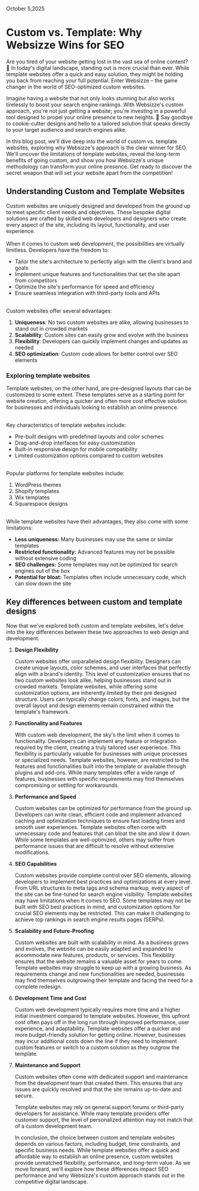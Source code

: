 October 5,2025

# Custom vs. Template: Why Websizze Wins for SEO

 Are you tired of your website getting lost in the vast sea of online content? 🌊 In today's digital landscape, standing out is more crucial than ever. While template websites offer a quick and easy
 solution, they might be holding you back from reaching your full potential. Enter Websizze – the game
changer in the world of SEO-optimized custom websites.


 Imagine having a website that not only looks stunning but also works tirelessly to boost your search
 engine rankings. With Websizze's custom approach, you're not just getting a website; you're investing in
 a powerful tool designed to propel your online presence to new heights. 🚀 Say goodbye to cookie-cutter
 designs and hello to a tailored solution that speaks directly to your target audience and search engines
 alike.


 In this blog post, we'll dive deep into the world of custom vs. template websites, exploring why
 Websizze's approach is the clear winner for SEO. We'll uncover the limitations of template websites,
 reveal the long-term benefits of going custom, and show you how Websizze's unique methodology can
 transform your online presence. Get ready to discover the secret weapon that will set your website apart from the competition!

## Understanding Custom and Template Websites

 Custom websites are uniquely designed and developed from the ground up to meet specific client needs
 and objectives. These bespoke digital solutions are crafted by skilled web developers and designers who
 create every aspect of the site, including its layout, functionality, and user experience.  
\
 When it comes to custom web development, the possibilities are virtually limitless. Developers have the
 freedom to:

- Tailor the site's architecture to perfectly align with the client's brand and goals
- Implement unique features and functionalities that set the site apart from competitors
- Optimize the site's performance for speed and efficiency
- Ensure seamless integration with third-party tools and APIs  

\
Custom websites offer several advantages:

1. **Uniqueness**: No two custom websites are alike, allowing businesses to stand out in crowded
 markets
2. **Scalability**: Custom sites can easily grow and evolve with the business
3. **Flexibility**: Developers can quickly implement changes and updates as needed
4. **SEO optimization**: Custom code allows for better control over SEO elements  

  

### Exploring template websites
Template websites, on the other hand, are pre-designed layouts that can be customized to some extent.
 These templates serve as a starting point for website creation, offering a quicker and often more cost
effective solution for businesses and individuals looking to establish an online presence.  
  
\
Key characteristics of template websites include:

  - Pre-built designs with predefined layouts and color schemes
 - Drag-and-drop interfaces for easy customization
 - Built-in responsive design for mobile compatibility
 - Limited customization options compared to custom websites  
 
\
Popular platforms for template websites include:

1. WordPress themes
 2. Shopify templates
3.  Wix templates
 4. Squarespace designs

\
While template websites have their advantages, they also come with some limitations:
 - **Less uniqueness:** Many businesses may use the same or similar templates
 - **Restricted functionality:** Advanced features may not be possible without extensive coding
 - **SEO challenges:** Some templates may not be optimized for search engines out of the box
- **Potential for bloat:** Templates often include unnecessary code, which can slow down the site


## Key differences between custom and template designs

 Now that we've explored both custom and template websites, let's delve into the key differences
 between these two approaches to web design and development.

 1. **Design Flexibility**

    Custom websites offer unparalleled design flexibility. Designers can create unique layouts, color schemes, and user interfaces that perfectly align with a brand's identity. This level of customization
    ensures that no two custom websites look alike, helping businesses stand out in crowded markets.
    Template websites, while offering some customization options, are inherently limited by their pre
    designed structure. Users can typically change colors, fonts, and images, but the overall layout and
    design elements remain constrained within the template's framework.

 2. **Functionality and Features**

    With custom web development, the sky's the limit when it comes to functionality. Developers can
    implement any feature or integration required by the client, creating a truly tailored user experience. This
    flexibility is particularly valuable for businesses with unique processes or specialized needs.
    Template websites, however, are restricted to the features and functionalities built into the template or
    available through plugins and add-ons. While many templates offer a wide range of features, businesses
    with specific requirements may find themselves compromising or settling for workarounds.

 3. **Performance and Speed**

    Custom websites can be optimized for performance from the ground up. Developers can write clean,
    efficient code and implement advanced caching and optimization techniques to ensure fast loading times
    and smooth user experiences.
    Template websites often come with unnecessary code and features that can bloat the site and slow it
    down. While some templates are well-optimized, others may suffer from performance issues that are
    difficult to resolve without extensive modifications.
 
 4. **SEO Capabilities**

    Custom websites provide complete control over SEO elements, allowing developers to implement best
    practices and optimizations at every level. From URL structures to meta tags and schema markup, every
    aspect of the site can be fine-tuned for search engine visibility.
    Template websites may have limitations when it comes to SEO. Some templates may not be built with
    SEO best practices in mind, and customization options for crucial SEO elements may be restricted. This
    can make it challenging to achieve top rankings in search engine results pages (SERPs).

 5. **Scalability and Future-Proofing**

    Custom websites are built with scalability in mind. As a business grows and evolves, the website can be
    easily adapted and expanded to accommodate new features, products, or services. This flexibility
    ensures that the website remains a valuable asset for years to come.
    Template websites may struggle to keep up with a growing business. As requirements change and new
    functionalities are needed, businesses may find themselves outgrowing their template and facing the
    need for a complete redesign.
 
 6. **Development Time and Cost**
 
    Custom web development typically requires more time and a higher initial investment compared to
    template websites. However, this upfront cost often pays off in the long run through improved
    performance, user experience, and adaptability.
    Template websites offer a quicker and more budget-friendly solution for getting online. However,
    businesses may incur additional costs down the line if they need to implement custom features or switch
    to a custom solution as they outgrow the template.
 
 7. **Maintenance and Support**
 
    Custom websites often come with dedicated support and maintenance from the development team that
    created them. This ensures that any issues are quickly resolved and that the site remains up-to-date and
    secure.

    Template websites may rely on general support forums or third-party developers for assistance. While
    many template providers offer customer support, the level of personalized attention may not match that
    of a custom development team.
 
    In conclusion, the choice between custom and template websites depends on various factors, including
    budget, time constraints, and specific business needs. While template websites offer a quick and
    affordable way to establish an online presence, custom websites provide unmatched flexibility,
    performance, and long-term value. As we move forward, we'll explore how these differences impact SEO
    performance and why Websizze's custom approach stands out in the competitive digital landscape. 